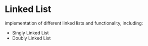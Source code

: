 # Linked List 

implementation of different linked lists and functionality, including:<br>
<ul>
	<li>Singly Linked List</li>
	<li>Doubly Linked List</li>
</ul>
